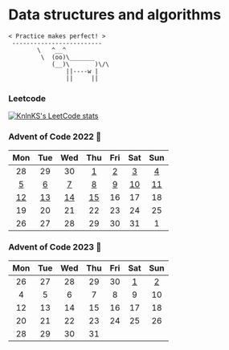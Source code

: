 # Data structures and algorithms

```
< Practice makes perfect! >
 -------------------------
        \   ^__^
         \  (oo)\_______
            (__)\       )\/\
                ||----w |
                ||     ||
```

### Leetcode
[![KnlnKS's LeetCode stats](https://leetcode-stats-six.vercel.app/api?username=namtx)](https://github.com/namtx/github-readme)

### Advent of Code 2022 🎄

|Mon|Tue|Wed|Thu|Fri|Sat|Sun|
|:-:|:-:|:-:|:-:|:-:|:-:|:-:|
|28|29|30|[1](https://github.com/namtx/dsa/tree/master/src/dev/namtx/adventofcode2022/day1)|[2](https://github.com/namtx/dsa/tree/master/src/dev/namtx/adventofcode2022/day2)|[3](https://github.com/namtx/dsa/tree/master/src/dev/namtx/adventofcode2022/day3)|[4](https://github.com/namtx/dsa/tree/master/src/dev/namtx/adventofcode2022/day4)|
|[5](https://github.com/namtx/dsa/tree/master/src/dev/namtx/adventofcode2022/day5)|[6](https://github.com/namtx/dsa/tree/master/src/dev/namtx/adventofcode2022/day6)|[7](https://github.com/namtx/dsa/tree/master/src/dev/namtx/adventofcode2022/day7)|[8](https://github.com/namtx/dsa/tree/master/src/dev/namtx/adventofcode2022/day8)|[9](https://github.com/namtx/dsa/tree/master/src/dev/namtx/adventofcode2022/day9)|[10](https://github.com/namtx/dsa/tree/master/src/dev/namtx/adventofcode2022/day10)|[11](https://github.com/namtx/dsa/tree/master/src/dev/namtx/adventofcode2022/day11)|
|[12](https://github.com/namtx/dsa/tree/master/src/dev/namtx/adventofcode2022/day12)|[13](https://github.com/namtx/dsa/tree/master/src/dev/namtx/adventofcode2022/day13)|[14](https://github.com/namtx/dsa/tree/master/src/dev/namtx/adventofcode2022/day14)|[15](https://github.com/namtx/dsa/tree/master/src/dev/namtx/adventofcode2022/day15)|16|17|18|
|19|20|21|22|23|24|25|
|26|27|28|29|30|31|1|


### Advent of Code 2023 🎄
|Mon|Tue|Wed|Thu|Fri|Sat|Sun|
|:-:|:-:|:-:|:-:|:-:|:-:|:-:|
|26|27|28|29|30|[1](https://github.com/namtx/dsa/blob/master/adventofcode2023/day1.cpp)|[2](https://github.com/namtx/dsa/blob/master/adventofcode2023/day2.cpp)|3|
|4|5|6|7|8|9|10|11|
|12|13|14|15|16|17|18|19|
|20|21|22|23|24|25|26|27|
|28|29|30|31|
